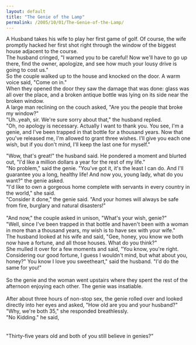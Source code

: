 ```yaml
---
layout: default
title: "The Genie of the Lamp"
permalink: /2005/10/01/The-Genie-of-the-Lamp/
---
```


<p>A Husband takes his wife to play her first game of golf. Of course, the
wife promptly hacked her first shot right through the window of the
biggest house adjacent to the course.<br/>
The husband cringed, &quot;I warned you to be careful! Now we'll have to go
up there, find the owner, apologize, and see how much your lousy drive
is going to cost us.&quot;<br/>  So the couple walked up to the house and knocked on the door. A warm voice said, &quot;Come on in.&quot;<br/>
When they opened the door they saw the damage that was done: glass was
all over the place, and a broken antique bottle was lying on its side
near the broken window.<br/>  A large man reclining on the couch asked, &quot;Are you the people that broke my window?&quot;<br/>  &quot;Uh..yeah, sir. We're sure sorry about that,&quot; the husband replied.<br/>
&quot;Oh, no apology is necessary. Actually I want to thank you. You see,
I'm a genie, and I've been trapped in that bottle for a thousand years.
Now that you've released me, I'm allowed to grant three wishes. I'll
give you each one wish, but if you don't mind, I'll keep the last one
for myself.&quot;<br/> </p> &quot;Wow, that's great!&quot; the husband said. He
pondered a moment and blurted out, &quot;I'd like a million dollars a year
for the rest of my life.&quot;<br/>
&quot;No problem,&quot; said the genie. &quot;You've got it, it's the least I can do.
And I'll guarantee you a long, healthy life! And now you, young lady,
what do you want?&quot; the genie asked.<br/>  &quot;I'd like to own a gorgeous home complete with servants in every country in the world,&quot; she said.<br/>  &quot;Consider it done,&quot; the genie said. &quot;And your homes will always be safe from fire, burglary and natural disasters!&quot;<br/><br/>&quot;And now,&quot; the couple asked in unison, &quot;What's your wish, genie?&quot;<br/>
&quot;Well, since I've been trapped in that bottle and haven't been with a
woman in more than a thousand years, my wish is to have sex with your
wife.&quot;<br/> The husband looked at his wife and said, &quot;Gee, honey, you
know we both now have a fortune, and all those houses. What do you
think?&quot;<br/> She mulled it over for a few moments and said, &quot;You know,
you're right. Considering our good fortune, I guess I wouldn't mind,
but what about you, honey?&quot; You know I love you sweetheart,&quot; said the
husband. &quot;I'd do the same for you!&quot;<br/><br/>So the genie and the woman went
upstairs where they spent the rest of the afternoon enjoying each
other. The genie was insatiable.<br/><br/>After about three hours of
non-stop sex, the genie rolled over and looked directly into her eyes
and asked, &quot;How old are you and your husband?&quot;<br/>  &quot;Why, we're both 35,&quot; she responded breathlessly.<br/>  &quot;No Kidding.&quot; he said, <br/>  <br/>  <br/>  &quot;Thirty-five years old and both of you still believe in genies?&quot;